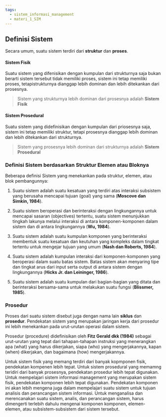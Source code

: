 ```yaml
---
tags:
  - sistem_informasi_management
  - materi_1_SIM
---
```

## Definisi Sistem
Secara umum, suatu sistem terdiri dari **struktur** dan **proses**. 

#### Sistem Fisik
Suatu sistem yang difenisikan dengan kumpulan dari strukturnya saja bukan berarti sistem tersebut tidak memiliki proses, sistem ini tetap memiliki proses, tetapistrukturnya dianggap lebih dominan dan lebih ditekankan dari prosesnya.
> Sistem yang strukturnya lebih dominan dari prosesnya adalah **Sistem Fisik**

#### Sistem Prosedural
Suatu sistem yang didefinisikan dengan kumpulan dari priosesnya saja, sistem ini tetap memiliki struktur, tetapi prosesnya dianggap lebih dominan dan lebih ditekankan dari strukturnya.
> Sistem yang prosesnya lebih dominan dari strukturnya adalah **Sistem Prosedural**


### Definisi Sistem berdasarkan Struktur Elemen atau Bloknya

Beberapa definisi Sistem yang menekankan pada struktur, elemen, atau blok pembangunnya:
1. Suatu sistem adalah suatu kesatuan yang terdiri atas interaksi subsistem yang berusaha mencapai tujuan (goal) yang sama (**Moscove dan Simkin, 1984**).
   
2. Suatu sistem beroperasi dan berinteraksi dengan lingkungannya untuk mencapai sasaran (objectives) tertentu, suatu sistem menunjukkan tingkah lakunya melalui interaksi di antara komponen-komponen dalam sistem dan di antara lingkungannya (**Wu, 1984**).
   
3. Suatu sistem adalah suatu kumpulan komponen yang berinteraksi membentuk suatu kesatuan dan keutuhan yang kompleks dalam tingkat tertentu untuk mengejar tujuan yang umum (**Nash dan Roberts, 1984**).
   
4. Suatu sistem adalah kumpulan interaksi dari komponen-komponen yang beroperasi dalam suatu batas sistem. Batas sistem akan menyaring tipe dan tingkat arus dari input serta output di antara sistem dengan lingkungannya (**Hicks Jr. dan Leininger, 1986**).
   
5. Suatu sistem adalah suatu kumpulan dari bagian-bagian yang ditata dan berinteraksi bersama-sama untuk melakukan suatu fungsi (**Blissmer, 1985**).

### Prosedur

Proses dari suatu sistem disebut juga dengan nama lain **siklus** dan **prosedur**. 
Pendekatan sistem yang merupakan jaringan kerja dari prosedur ini lebih menekankan pada urut-urutan operasi dalam sistem. 

Prosedur (procedure) didefinisikan oleh **Fitz Gerald dkk (1984)** sebagai urut-urutan yang tepat dari tahapan-tahapan instruksi yang menerangkan apa (what) yang harus dikerjakan, siapa (who) yang mengerjakannya, kapan (when) dikerjakan, dan bagaimana (how) mengerjakannya.

Untuk sistem fisik yang memang terdiri dari banyak kopmponen fisik, pendekatan kompenen lebih tepat. Untuk sistem prosedural yang memamng teridiri dari banyak prosesnya, pendekatan prosedur lebih tepat digunakan. Untuk mempelajari sistem informasi management yang merupakan sistem fisik, pendekatan komponen lebih tepat digunakan. Pendekatan komponen ini akan lebih mengena juga dalam mempelajari suatu sistem untuk tujuan analisis dan perancangan sistem informasi. Untuk menganalisa dan merencanakan suatu sistem, analis, dan perancangan sistem, harus dimengerti terlebih dahulu mengenai komponen komponen, elemen-elemen, atau subsistem-subsistem dari sistem tersebut.



